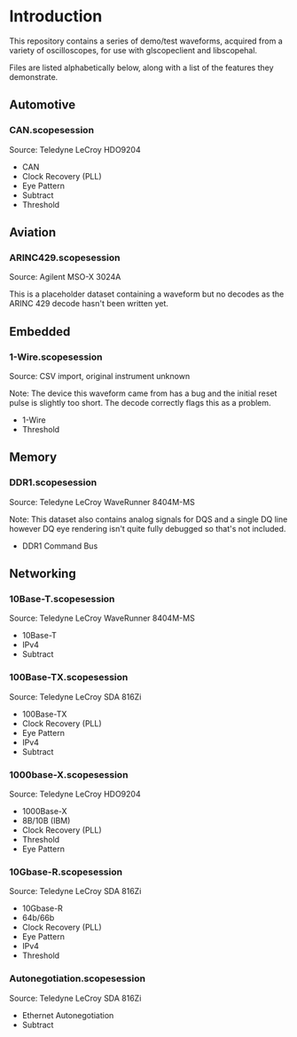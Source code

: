 # Introduction

This repository contains a series of demo/test waveforms, acquired from a variety of oscilloscopes, for use with
glscopeclient and libscopehal.

Files are listed alphabetically below, along with a list of the features they demonstrate.

## Automotive

### CAN.scopesession

Source: Teledyne LeCroy HDO9204

* CAN
* Clock Recovery (PLL)
* Eye Pattern
* Subtract
* Threshold

## Aviation

### ARINC429.scopesession

Source: Agilent MSO-X 3024A

This is a placeholder dataset containing a waveform but no decodes as the ARINC 429 decode hasn't been written yet.

## Embedded

### 1-Wire.scopesession

Source: CSV import, original instrument unknown

Note: The device this waveform came from has a bug and the initial reset pulse is slightly too short. The decode
correctly flags this as a problem.

* 1-Wire
* Threshold

## Memory

### DDR1.scopesession

Source: Teledyne LeCroy WaveRunner 8404M-MS

Note: This dataset also contains analog signals for DQS and a single DQ line however DQ eye rendering isn't
quite fully debugged so that's not included.

* DDR1 Command Bus

## Networking

### 10Base-T.scopesession

Source: Teledyne LeCroy WaveRunner 8404M-MS

* 10Base-T
* IPv4
* Subtract

### 100Base-TX.scopesession

Source: Teledyne LeCroy SDA 816Zi

* 100Base-TX
* Clock Recovery (PLL)
* Eye Pattern
* IPv4
* Subtract

### 1000base-X.scopesession

Source: Teledyne LeCroy HDO9204

* 1000Base-X
* 8B/10B (IBM)
* Clock Recovery (PLL)
* Threshold
* Eye Pattern

### 10Gbase-R.scopesession

Source: Teledyne LeCroy SDA 816Zi

* 10Gbase-R
* 64b/66b
* Clock Recovery (PLL)
* Eye Pattern
* IPv4
* Threshold

### Autonegotiation.scopesession

Source: Teledyne LeCroy SDA 816Zi

* Ethernet Autonegotiation
* Subtract
